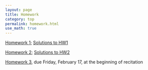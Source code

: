 ```yaml
---
layout: page
title: Homework
category: top
permalink: homework.html
use_math: true
---
```


<a href="hw/hw1.pdf">Homework 1</a>; <a href="https://www.youtube.com/playlist?list=PLPAgEthTEIuW-5dKeYTktC06sdNGa_xFU">Solutions to HW1</a>

<a href="hw/hw2.pdf">Homework 2</a>; <a href="https://www.youtube.com/playlist?list=PLPAgEthTEIuWw30B9R9TBmMkpKlg_YonJ">Solutions to HW2</a>

<a href="hw/hw2.pdf">Homework 3</a>, due Friday, February 17, at the beginning of recitation




